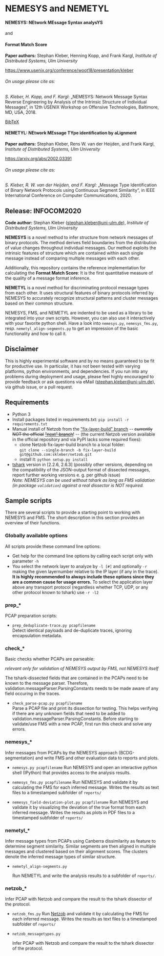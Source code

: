 # NEMESYS and NEMETYL

#### NEMESYS: NEtwork MEssage Syntax analysYS
and 
#### Format Match Score

**Paper authors:** Stephan Kleber, Henning Kopp, and Frank Kargl, *Institute of Distributed Systems, Ulm University*

https://www.usenix.org/conference/woot18/presentation/kleber


###### On usage please cite as:

*S. Kleber, H. Kopp, and F. Kargl*: „NEMESYS: Network Message Syntax Reverse Engineering by Analysis of the Intrinsic Structure of Individual Messages“, in 12th USENIX Workshop on Offensive Technologies, Baltimore, MD, USA, 2018.

[BibTeX](https://www.usenix.org/biblio/export/bibtex/220576)



#### NEMETYL: NEtwork MEssage TYpe identification by aLignment

**Paper authors:** Stephan Kleber, Rens W. van der Heijden, and Frank Kargl, *Institute of Distributed Systems, Ulm University*

https://arxiv.org/abs/2002.03391

###### On usage please cite as:

*S. Kleber, R. W. van der Heijden, and F. Kargl:* „Message Type Identification of Binary Network Protocols using Continuous Segment Similarity“, in IEEE International Conference on Computer Communications, 2020.






## Release: INFOCOM2020

**Code author:** Stephan Kleber ([stephan.kleber@uni-ulm.de](mailto:stephan.kleber@uni-ulm.de)), *Institute of Distributed Systems, Ulm University*

**NEMESYS** is a novel method to infer structure from network messages of binary protocols. The method derives field boundaries from the distribution of value changes throughout individual messages. Our method exploits the intrinsic features of structure which are contained within each single message
instead of comparing multiple messages with each other. 

Additionally, this repository contains the reference implementation for calculating the **Format Match Score**: It is the first quantitative measure of the quality of a message format inference.

**NEMETYL** is a novel method for discriminating protocol message types from each other. It uses structural features of binary protocols inferred by NEMESYS to accurately recognize structural patterns and cluster messages based on their common structure.

NEMESYS, FMS, and NEMETYL are indented to be used as a library to be integrated into your own scripts. However, you can also use it interactively with your favorite python shell.
Have a look into `nemesys.py`, `nemesys_fms.py`, resp. `nemetyl_align-segments.py` to get an impression of the basic functionality and how to call it.



## Disclaimer

This is highly experimental software and by no means guaranteed to be fit for productive use. In particular, it has not been tested with varying platforms, python environments, and dependencies. If you run into any problems during deployment and usage, please feel highly encouraged to provide feedback or ask questions via eMail ([stephan.kleber@uni-ulm.de](mailto:stephan.kleber@uni-ulm.de)), via github issue, or a pull request.




## Requirements
* Python 3
* Install packages listed in requirements.txt: `pip install -r requirements.txt`
* Manual install of Netzob from the ["fix-layer-build" branch](git@github.com:skleber/netzob.git)
  -- ~~currently NOT the official~~ [~~"next" branch~~](https://github.com/netzob/netzob/tree/next/netzob)! --
  (the current Netzob version available in the official repository and via PyPI lacks some required fixes): 
    * clone Netzob fix-layer-build branch to a local folder:  
      `git clone --single-branch -b fix-layer-build git@github.com:skleber/netzob.git` 
    * install it: `python setup.py install`
* [tshark](https://www.wireshark.org/docs/man-pages/tshark.html) version in [2.2.6, 2.6.3]
  (possibly other versions, depending on the compatibility of the JSON-output format of dissected messages,
  report further working versions e. g. per github issue)  
  *Note: NEMESYS can be used without tshark as long as FMS validation (in package `validation`) 
  against a real dissector is NOT required.*



## Sample scripts
There are several scripts to provide a starting point to working with NEMESYS and FMS.
The short description in this section provides an overview of their functions.


### Globally available options
All scripts provide these command line options:

* Get help for the command line options by calling each script only with parameter `-h`
* You select the network layer to analyze by `-l [#]` 
  and optionally `-r` making the given layernumber relative to the IP layer (if any in the trace).
  **It is highly recommended to always include these options since they are a common cause for usage errors.**
  To select the application layer above any transport protocol (regardless whether TCP, UDP, 
  or any other protocol known to tshark) use `-r -l2`



### prep_*
PCAP preparation scripts:

* `prep_deduplicate-trace.py pcapfilename`   
  Detect identical payloads and de-duplicate traces, ignoring encapsulation metadata.


### check_*
Basic checks whether PCAPs are parseable:

*relevant only for validation of NEMESYS output by FMS, not NEMESYS itself*

The tshark-dissected fields that are contained in the PCAPs need to be known to the message parser.
Therefore, validation.messageParser.ParsingConstants needs to be made aware of any field occuring in the traces.

* `check_parse-pcap.py pcapfilename`  
  Parse a PCAP file and print its dissection for testing. This helps verifying if there are any unknown fields 
  that need to be added to validation.messageParser.ParsingConstants.
  Before starting to validate/use FMS with a new PCAP, first run this check and solve any errors.
  
  

### nemesys_*
Infer messages from PCAPs by the NEMESYS approach (BCDG-segmentation)
and write FMS and other evaluation data to reports and plots.

* `nemesys.py pcapfilename`
  Run NEMESYS and open an interactive python shell (IPython) that provides access to the analysis results.

* `nemesys_fms.py pcapfilename`
  Run NEMESYS and validate it by calculating the FMS for each inferred message.
  Writes the results as text files to a timestamped subfolder of `reports/` 
  
* `nemesys_field-deviation-plot.py pcapfilename`
  Run NEMESYS and validate it by visualizing the deviation of the true format from each inferred message.
  Writes the results as plots in PDF files to a timestamped subfolder of `reports/` 



### nemetyl_*

Infer message types from PCAPs using Canberra dissimilarity as feature to determine segment similarity. Similar segments are then aligned in multiple messages and clustered based on their alignment scores. The clusters denote the inferred message types of similar structure.

* `nemetyl_align-segments.py`

  Run NEMETYL and write the analysis results to a subfolder of `reports/`.



### netzob_*
Infer PCAP with Netzob and compare the result to the tshark dissector of the protocol.

* `netzob_fms.py`
  Run [Netzob](https://github.com/netzob/) and validate it by calculating the FMS for each inferred message.
  Writes the results as text files to a timestamped subfolder of `reports/` 

* `netzob_messagetypes.py`

  Infer PCAP with Netzob and compare the result to the tshark dissector of the protocol.

  


